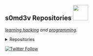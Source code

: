 <h2> s0md3v Repositories <img src="https://media.giphy.com/media/mGcNjsfWAjY5AEZNw6/giphy.gif" width="50"></h2>

*[learning hacking](https://github.com/s0md3v/be-a-hacker) and [programming](https://s0md3v.medium.com/learn-to-code-in-less-than-a-week-8f3da5e0ab29).*

<!-- TABLE OF CONTENTS -->
<details>
  <summary>Repositories</summary>
  
[Arjun](/Arjun/#README.md)

[Blazy](/Blazy/#README.md)

[Bolt](/Bolt/#README.md)

[Breacher](/Breacher/#README.md)

[Cloak](/Cloak/#README.md)

[Corsy](/Corsy/#README.md)

[CyberChef](/CyberChef/#README.md)

[Decodify](/Decodify/#README.md)

[Diggy](/Diggy/#README.md)

[Entropy](/Entropy/#README.md)

[fonetic-go](/fonetic-go/#README.md)

[goop](/goop/#README.md)

[hardcodes](/hardcodes/#README.md)

[Hash-Buster](/Hash-Buster/#README.md)

[hashid](/hashid/#README.md)

[huepy](/huepy/#README.md)

[JShell](/JShell/#README.md)

[Locky](/Locky/#README.md)

[meta](/meta/#README.md)

[nano](/nano/#README.md)

[Orbit](/Orbit/#README.md)

[ote](/ote/#README.md)

[Parth](/Parth/#README.md)

[Photon](/Photon/#README.md)

[proxify](/proxify/#README.md)

[Quark](/Quark/#README.md)

[ReconDog](/ReconDog/#README.md)

[rewise](/rewise/#README.md)

[shades](/shades/#README.md)

[Shiva](/Shiva/#README.md)

[Silver](/Silver/#README.md)

[Smap](/Smap/#README.md)

[sqlmate](/sqlmate/#README.md)

[Striker](/Striker/#README.md)

[uro](/uro/#README.md)

[velocity](/velocity/#README.md)

[XSStrike](/XSStrike/#README.md)

[Zen](/Zen/#README.md)

[zetanize](/zetanize/#README.md)
</details>

[![Twitter Follow](https://img.shields.io/twitter/follow/s0md3v?style=social)](https://twitter.com/s0md3v)
